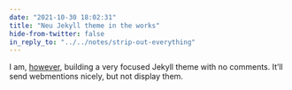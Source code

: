 ```yaml
---
date: "2021-10-30 18:02:31"
title: "Neu Jekyll theme in the works"
hide-from-twitter: false
in_reply_to: "../../notes/strip-out-everything"
---
```


I am, [however](/paternoster/notes/strip-out-everything), building a very focused Jekyll theme with no comments. It’ll send webmentions nicely, but not display them.
